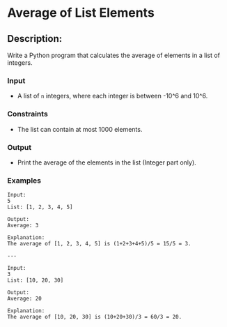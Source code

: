 # Average of List Elements 

## Description:
Write a Python program that calculates the average of elements in a list of integers.

### Input
- A list of `n` integers, where each integer is between -10^6 and 10^6.

### Constraints
- The list can contain at most 1000 elements.

### Output
- Print the average of the elements in the list (Integer part only).

### Examples
```
Input:
5
List: [1, 2, 3, 4, 5]

Output:
Average: 3

Explanation:
The average of [1, 2, 3, 4, 5] is (1+2+3+4+5)/5 = 15/5 = 3.

---

Input:
3
List: [10, 20, 30]

Output:
Average: 20

Explanation:
The average of [10, 20, 30] is (10+20+30)/3 = 60/3 = 20.
```
